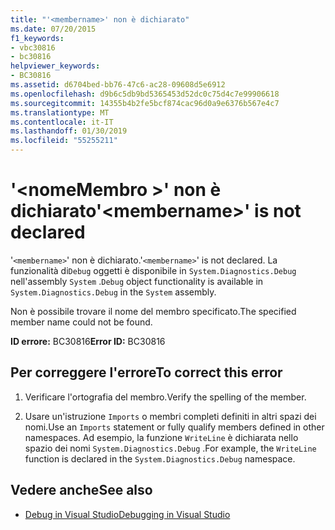 ```yaml
---
title: "'<membername>' non è dichiarato"
ms.date: 07/20/2015
f1_keywords:
- vbc30816
- bc30816
helpviewer_keywords:
- BC30816
ms.assetid: d6704bed-bb76-47c6-ac28-09608d5e6912
ms.openlocfilehash: d9b6c5db9bd5365453d52dc0c75d4c7e99906618
ms.sourcegitcommit: 14355b4b2fe5bcf874cac96d0a9e6376b567e4c7
ms.translationtype: MT
ms.contentlocale: it-IT
ms.lasthandoff: 01/30/2019
ms.locfileid: "55255211"
---
```

# <a name="membername-is-not-declared"></a><span data-ttu-id="421be-102">'\<nomeMembro >' non è dichiarato</span><span class="sxs-lookup"><span data-stu-id="421be-102">'\<membername>' is not declared</span></span>
<span data-ttu-id="421be-103">'`<membername>`' non è dichiarato.</span><span class="sxs-lookup"><span data-stu-id="421be-103">'`<membername>`' is not declared.</span></span> <span data-ttu-id="421be-104">La funzionalità di`Debug` oggetti è disponibile in `System.Diagnostics.Debug` nell'assembly `System` .</span><span class="sxs-lookup"><span data-stu-id="421be-104">`Debug` object functionality is available in `System.Diagnostics.Debug` in the `System` assembly.</span></span>  
  
 <span data-ttu-id="421be-105">Non è possibile trovare il nome del membro specificato.</span><span class="sxs-lookup"><span data-stu-id="421be-105">The specified member name could not be found.</span></span>  
  
 <span data-ttu-id="421be-106">**ID errore:** BC30816</span><span class="sxs-lookup"><span data-stu-id="421be-106">**Error ID:** BC30816</span></span>  
  
## <a name="to-correct-this-error"></a><span data-ttu-id="421be-107">Per correggere l'errore</span><span class="sxs-lookup"><span data-stu-id="421be-107">To correct this error</span></span>  
  
1.  <span data-ttu-id="421be-108">Verificare l'ortografia del membro.</span><span class="sxs-lookup"><span data-stu-id="421be-108">Verify the spelling of the member.</span></span>  
  
2.  <span data-ttu-id="421be-109">Usare un'istruzione `Imports` o membri completi definiti in altri spazi dei nomi.</span><span class="sxs-lookup"><span data-stu-id="421be-109">Use an `Imports` statement or fully qualify members defined in other namespaces.</span></span> <span data-ttu-id="421be-110">Ad esempio, la funzione `WriteLine` è dichiarata nello spazio dei nomi `System.Diagnostics.Debug` .</span><span class="sxs-lookup"><span data-stu-id="421be-110">For example, the `WriteLine` function is declared in the `System.Diagnostics.Debug` namespace.</span></span>  
  
## <a name="see-also"></a><span data-ttu-id="421be-111">Vedere anche</span><span class="sxs-lookup"><span data-stu-id="421be-111">See also</span></span>
- [<span data-ttu-id="421be-112">Debug in Visual Studio</span><span class="sxs-lookup"><span data-stu-id="421be-112">Debugging in Visual Studio</span></span>](/visualstudio/debugger/debugging-in-visual-studio)
